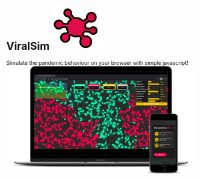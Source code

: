 # ViralSim ![alt text](img.png)
Simulate the pandemic behaviour on your browser with simple javascript!
![alt text](mark.png)
